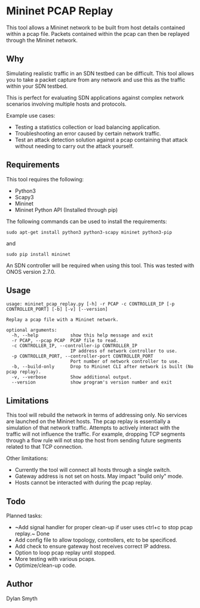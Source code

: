 # Mininet PCAP Replay

This tool allows a Mininet network to be built from host details contained within a pcap file. Packets contained within the pcap can then be replayed through the Mininet network.

## Why

Simulating realistic traffic in an SDN testbed can be difficult. This tool allows you to take a packet capture from any network and use this as the traffic within your SDN testbed. 

This is perfect for evaluating SDN applications against complex network scenarios involving multiple hosts and protocols.

Example use cases:
- Testing a statistics collection or load balancing application.
- Troubleshooting an error caused by certain network traffic.
- Test an attack detection solution against a pcap containing that attack without needing to carry out the attack yourself.


## Requirements
This tool requires the following:

- Python3
- Scapy3
- Mininet
- Mininet Python API (Installed through pip)

The following commands can be used to install the requirements:

	sudo apt-get install python3 python3-scapy mininet python3-pip
and

	sudo pip install mininet

An SDN controller will be required when using this tool. This was tested with ONOS version 2.7.0.

## Usage

	usage: mininet_pcap_replay.py [-h] -r PCAP -c CONTROLLER_IP [-p CONTROLLER_PORT] [-b] [-v] [--version]

	Replay a pcap file with a Mininet network.

	optional arguments:
	  -h, --help            show this help message and exit
	  -r PCAP, --pcap PCAP  PCAP file to read.
	  -c CONTROLLER_IP, --controller-ip CONTROLLER_IP
	                        IP address of network controller to use.
	  -p CONTROLLER_PORT, --controller-port CONTROLLER_PORT
	                        Port number of network controller to use.
	  -b, --build-only      Drop to Mininet CLI after network is built (No pcap replay).
	  -v, --verbose         Show additional output.
	  --version             show program's version number and exit

## Limitations
This tool will rebuild the network in terms of addressing only. No services are launched on the Mininet hosts. The pcap replay is essentially a simulation of that network traffic. Attempts to actively interact with the traffic will not influence the traffic. For example, dropping TCP segments through a flow rule will not stop the host from sending future segments related to that TCP connection. 

Other limitations:
- Currently the tool will connect all hosts through a single switch.
- Gateway address is not set on hosts. May impact "build only" mode.
- Hosts cannot be interacted with during the pcap replay.

## Todo

Planned tasks:
- ~Add signal handler for proper clean-up if user uses ctrl+c to stop pcap replay.~ Done
- Add config file to allow topology, controllers, etc to be specificed.
- Add check to ensure gateway host receives correct IP address.
- Option to loop pcap replay until stopped.
- More testing with various pcaps.
- Optimize/clean-up code.

## Author
Dylan Smyth 
